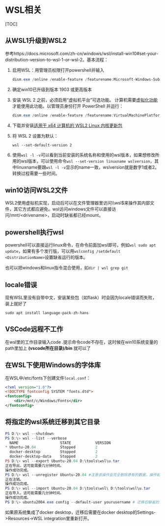 # WSL相关
[TOC]
## 从WSL1升级到WSL2

参考https://docs.microsoft.com/zh-cn/windows/wsl/install-win10#set-your-distribution-version-to-wsl-1-or-wsl-2。基本流程：

1. 启用WSL：用管理员权限打开powershell并输入

   ```powershell
   dism.exe /online /enable-feature /featurename:Microsoft-Windows-Subsystem-Linux /all /norestart
   ```

   

2. 确定win10已升级到版本 1903 或更高版本

3. 安装 WSL 2 之前，必须启用“虚拟机平台”可选功能。 计算机需要[虚拟化功能](https://docs.microsoft.com/zh-cn/windows/wsl/troubleshooting#error-0x80370102-the-virtual-machine-could-not-be-started-because-a-required-feature-is-not-installed)才能使用此功能。以管理员身份打开 PowerShell 并运行：

   ```powershell
   dism.exe /online /enable-feature /featurename:VirtualMachinePlatform /all /norestart
   ```

   

4. 下载并安装[适用于 x64 计算机的 WSL2 Linux 内核更新包](https://wslstorestorage.blob.core.windows.net/wslblob/wsl_update_x64.msi)

5. 将 WSL 2 设置为默认：

   ```powe
   wsl --set-default-version 2
   ```

   

6. 使用`wsl -l -v`可以看到当前安装的系统名称和使用的wsl版本，如果想修改所用的wsl版本，可以使用命令`wsl --set-version linuxname wslversion`，其中linuxname要跟`wsl -l -v`显示的name一致，wslversion就是数字1或者2。转换过程需要一些时间。

   

## win10访问WSL2文件

WSL2使用虚拟机实现，启动后可以在文件管理器里访问\\\wsl$来操作其内部文件，其它方式都应避免。wsl访问windows文件可以直接访问/mnt/\<drivename>，启动时缺省都已经mount。

## powershell执行wsl

powershell可以直接运行linux命令，在命令前面加wsl即可，例如`wsl sudo apt update`，如果有多个发行版，可以用`wslconfig /setdefault <DistributionName>`设置缺省运行的版本。

也可以把windows和linux指令混合使用，如`dir | wsl grep git`



## locale错误

现有WSL里没有自带中文，安装某些包（如flask）时会因为locale错误而失败，装上就好了


    sudo apt install language-pack-zh-hans

## VSCode远程不工作

在wsl里的工作目录输入code .提示命令code不存在，这时候在win10系统变量的path里加上 **(vscode所在目录)/bin** 就可以了

## 在WSL下使用Windows的字体库

在WSL中/etc/fonts下创建文件`local.conf`：
```xml
<?xml version="1.0"?>
<!DOCTYPE fontconfig SYSTEM "fonts.dtd">
<fontconfig>
    <dir>/mnt/c/Windows/Fonts</dir>
</fontconfig>
```

## 将指定的wsl系统迁移到其它目录

```powershell
PS D:\> wsl --shutdown
PS D:\> wsl --list --verbose
  NAME                   STATE           VERSION
* Ubuntu-20.04           Stopped         2
  docker-desktop         Stopped         2
  docker-desktop-data    Stopped         2
PS D:\> wsl --export Ubuntu-20.04 D:\tools\wsl\u.tar
正在导出，这可能需要几分钟时间。
操作成功完成。
PS D:\> wsl --unregister Ubuntu-20.04 #注意该操作会完全删除原有的数据，操作前应确认备份已成功完成。
正在注销。
操作成功完成。
PS D:\> wsl --import Ubuntu-20.04 D:\tools\wsl\ D:\tools\wsl\u.tar
正在导入，这可能需要几分钟时间。
操作成功完成。
PS D:\> ubuntu2004.exe config --default-user yourusername # 迁移后缺省的登录用户是root，用这个改为你想要的用户，不同发布版文件名不同。
```
如果原系统集成了docker desktop，迁移后需要在docker desktop的Settings->Resources->WSL integration里重新打开。